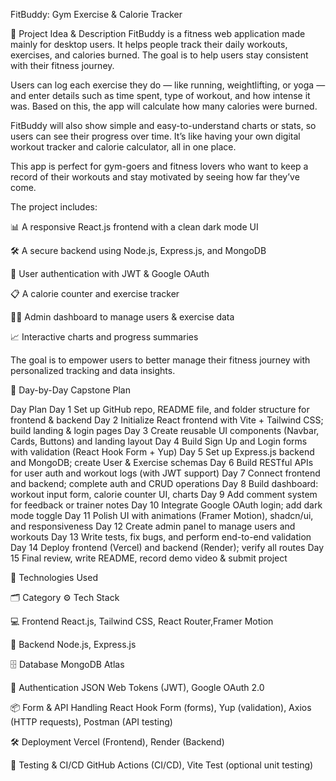 
FitBuddy: Gym Exercise & Calorie Tracker



🧠 Project Idea & Description
FitBuddy is a fitness web application made mainly for desktop users. It helps people track their daily workouts, exercises, and calories burned. The goal is to help users stay consistent with their fitness journey.

Users can log each exercise they do — like running, weightlifting, or yoga — and enter details such as time spent, type of workout, and how intense it was. Based on this, the app will calculate how many calories were burned.

FitBuddy will also show simple and easy-to-understand charts or stats, so users can see their progress over time. It’s like having your own digital workout tracker and calorie calculator, all in one place.

This app is perfect for gym-goers and fitness lovers who want to keep a record of their workouts and stay motivated by seeing how far they’ve come.



The project includes:

📊 A responsive React.js frontend with a clean dark mode UI

🛠️ A secure backend using Node.js, Express.js, and MongoDB

🔐 User authentication with JWT & Google OAuth

📋 A calorie counter and exercise tracker

🧑‍💼 Admin dashboard to manage users & exercise data

📈 Interactive charts and progress summaries





The goal is to empower users to better manage their fitness journey with personalized tracking and data insights.

📅 Day-by-Day Capstone Plan

Day	Plan
Day 1	Set up GitHub repo, README file, and folder structure for frontend & backend
Day 2	Initialize React frontend with Vite + Tailwind CSS; build landing & login pages
Day 3	Create reusable UI components (Navbar, Cards, Buttons) and landing layout
Day 4	Build Sign Up and Login forms with validation (React Hook Form + Yup)
Day 5	Set up Express.js backend and MongoDB; create User & Exercise schemas
Day 6	Build RESTful APIs for user auth and workout logs (with JWT support)
Day 7	Connect frontend and backend; complete auth and CRUD operations
Day 8	Build dashboard: workout input form, calorie counter UI, charts
Day 9	Add comment system for feedback or trainer notes
Day 10	Integrate Google OAuth login; add dark mode toggle
Day 11	Polish UI with animations (Framer Motion), shadcn/ui, and responsiveness
Day 12	Create admin panel to manage users and workouts
Day 13	Write tests, fix bugs, and perform end-to-end validation
Day 14	Deploy frontend (Vercel) and backend (Render); verify all routes
Day 15	Final review, write README, record demo video & submit project








🚀 Technologies Used

🗂️ Category	        ⚙️ Tech Stack

💻 Frontend	             React.js, Tailwind CSS, React Router,Framer Motion 
                          
🧠 Backend	             Node.js, Express.js

🗄️ Database	          MongoDB Atlas

🔐 Authentication	     JSON Web Tokens (JWT), Google OAuth 2.0

📦 Form & API Handling   React Hook Form (forms), Yup (validation), Axios (HTTP requests), Postman (API testing)
                        
🛠️ Deployment       	  Vercel (Frontend), Render (Backend)

🧪 Testing & CI/CD	     GitHub Actions (CI/CD), Vite Test (optional unit testing)